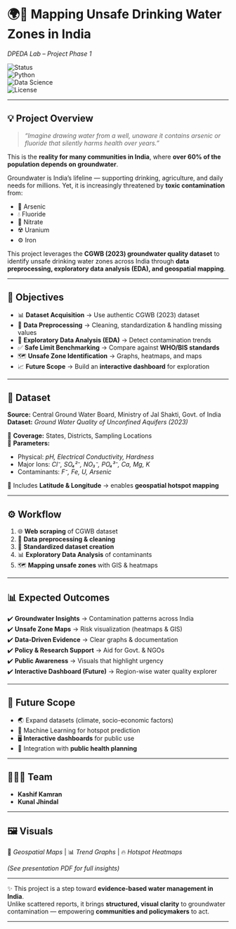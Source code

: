 # 🌍🚰 Mapping Unsafe Drinking Water Zones in India  
*DPEDA Lab – Project Phase 1*  

![Status](https://img.shields.io/badge/Status-Phase%201-blue)  
![Python](https://img.shields.io/badge/Python-3.10%2B-yellow)  
![Data Science](https://img.shields.io/badge/Tools-Pandas%20%7C%20Matplotlib%20%7C%20GeoPandas-green)  
![License](https://img.shields.io/badge/License-MIT-orange)  

---

## 💡 Project Overview  

> *“Imagine drawing water from a well, unaware it contains arsenic or fluoride that silently harms health over years.”*  

This is the **reality for many communities in India**, where **over 60% of the population depends on groundwater**.  

Groundwater is India’s lifeline — supporting drinking, agriculture, and daily needs for millions. Yet, it is increasingly threatened by **toxic contamination** from:  
- 🧪 Arsenic  
- 💧 Fluoride  
- 🌱 Nitrate  
- ☢️ Uranium  
- ⚙️ Iron  

This project leverages the **CGWB (2023) groundwater quality dataset** to identify unsafe drinking water zones across India through **data preprocessing, exploratory data analysis (EDA), and geospatial mapping**.  

---

## 🎯 Objectives  

- 📊 **Dataset Acquisition** → Use authentic CGWB (2023) dataset  
- 🧹 **Data Preprocessing** → Cleaning, standardization & handling missing values  
- 🔎 **Exploratory Data Analysis (EDA)** → Detect contamination trends  
- ✅ **Safe Limit Benchmarking** → Compare against **WHO/BIS standards**  
- 🗺️ **Unsafe Zone Identification** → Graphs, heatmaps, and maps  
- 📈 **Future Scope** → Build an **interactive dashboard** for exploration  

---

## 📂 Dataset  

**Source:** Central Ground Water Board, Ministry of Jal Shakti, Govt. of India  
**Dataset:** *Ground Water Quality of Unconfined Aquifers (2023)*  

🔹 **Coverage:** States, Districts, Sampling Locations  
🔹 **Parameters:**  
- Physical: *pH, Electrical Conductivity, Hardness*  
- Major Ions: *Cl⁻, SO₄²⁻, NO₃⁻, PO₄³⁻, Ca, Mg, K*  
- Contaminants: *F⁻, Fe, U, Arsenic*  

📍 Includes **Latitude & Longitude** → enables **geospatial hotspot mapping**  

---

## ⚙️ Workflow  

1. 🌐 **Web scraping** of CGWB dataset  
2. 🧹 **Data preprocessing & cleaning**  
3. 📑 **Standardized dataset creation**  
4. 📊 **Exploratory Data Analysis** of contaminants  
5. 🗺️ **Mapping unsafe zones** with GIS & heatmaps  


---

## 📊 Expected Outcomes  

✔️ **Groundwater Insights** → Contamination patterns across India  
✔️ **Unsafe Zone Maps** → Risk visualization (heatmaps & GIS)  
✔️ **Data-Driven Evidence** → Clear graphs & documentation  
✔️ **Policy & Research Support** → Aid for Govt. & NGOs  
✔️ **Public Awareness** → Visuals that highlight urgency  
✔️ **Interactive Dashboard (Future)** → Region-wise water quality explorer  

---

## 🔮 Future Scope  

- 🌏 Expand datasets (climate, socio-economic factors)  
- 🤖 Machine Learning for hotspot prediction  
- 🖥️ **Interactive dashboards** for public use  
- 🧩 Integration with **public health planning**  

---

## 👨‍👩‍👦 Team  

- **Kashif Kamran**  
- **Kunal Jhindal** 

---

## 🖼️ Visuals  

📍 *Geospatial Maps* | 📊 *Trend Graphs* | 🔥 *Hotspot Heatmaps*  

*(See presentation PDF for full insights)*  

---

✨ This project is a step toward **evidence-based water management in India**.  
Unlike scattered reports, it brings **structured, visual clarity** to groundwater contamination — empowering **communities and policymakers** to act.  

---
